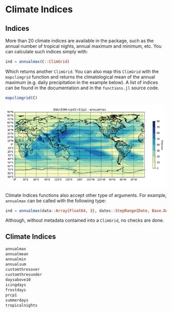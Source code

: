# Climate Indices

## Indices

More than 20 climate indices are available in the package, such as the annual number of tropical nights, annual maximum and minimum, etc. You can calculate such indices simply with:

```julia
ind = annualmax(C::ClimGrid)
```

Which returns another `ClimGrid`. You can also map this `ClimGrid` with the `mapclimgrid` function and returns the climatological mean of the annual maximum (e.g. daily precipitation in the example below). A list of indices can be found in the documentation and in the `functions.jl` source code.

```julia
mapclimgrid(C)
```

![BNU-ESM](assets/BNU_AnnMax.png)

Climate Indices functions also accept other type of arguments. For example, `annualmax` can be called with the following type:

```julia
ind = annualmax(data::Array{Float64, 3}, dates::StepRange{Date, Base.Dates.Day})
```

Although, without metadata contained into a `ClimGrid`, no checks are done.


## Climate Indices

```@docs
annualmax
annualmean
annualmin
annualsum
customthresover
customthresunder
daysabove10
icingdays
frostdays
prcp1
summerdays
tropicalnights
```
